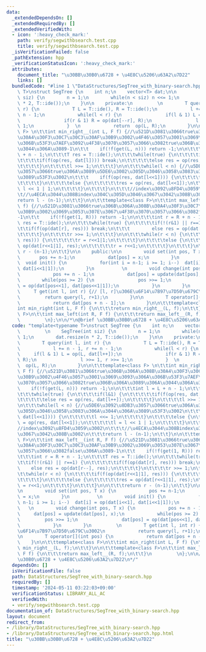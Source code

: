 ```yaml
---
data:
  _extendedDependsOn: []
  _extendedRequiredBy: []
  _extendedVerifiedWith:
  - icon: ':heavy_check_mark:'
    path: verify/segwithbsearch.test.cpp
    title: verify/segwithbsearch.test.cpp
  _isVerificationFailed: false
  _pathExtension: hpp
  _verificationStatusIcon: ':heavy_check_mark:'
  attributes:
    document_title: "\u30BB\u30B0\u6728 + \u4E8C\u5206\u63A2\u7D22"
    links: []
  bundledCode: "#line 1 \"DataStructures/SegTree_with_binary-search.hpp\"\ntemplate<typename\
    \ T>\nstruct SegTree {\n    int n;\n    vector<T> dat;\n\n         \n    SegTree(int\
    \ siz) {\n        n = 1;\n        while(n < siz) n <<= 1;\n        dat.resize(n\
    \ * 2, T::ide());\n    }\n\n    private:\n         \n        T query(int l, int\
    \ r) {\n            T L = T::ide(), R = T::ide();\n            l += n - 1, r +=\
    \ n - 1;\n            while(l < r) {\n                if(l & 1) L = op(L, dat[l++]);\n\
    \                if(r & 1) R = op(dat[--r], R);\n                l >>= 1, r >>=\
    \ 1;\n            }  \n            return  op(L, R);\n        }\n\n\t\ttemplate<class\
    \ F> \n\t\tint min_right__(int L, F f) {//\u521D\u3081\u3066true\u306B\u306A\u308B\
    \u30A4\u30F3\u30C7\u30C3\u30AF\u30B9\u3002\u4F46\u3057\u3001\u3069\u3093\u306A\
    \u306B\u53F3\u7AEF\u3092\u4F38\u3070\u3057\u3066\u3082true\u306B\u306A\u3089\u306A\
    \u3044\u306A\u3089-1\n\t\t    if(!f(get(L, n))) return -1;\n\n\t\t\tint l = L\
    \ + n - 1;\n\t\t\tT res = T::ide();\n\t\t\twhile(true) {\n\t\t\t\tif(l&1) {\n\t\
    \t\t\t\tif(f(op(res, dat[l]))) break;\n\t\t\t\t\telse res = op(res, dat[l++]);\n\
    \t\t\t\t}\n\t\t\t\tl >>= 1;\n\t\t\t}\n\n\t\t\twhile(l < n) {//\u5DE6\u3092\u8DB3\
    \u3057\u3066true\u306A\u3089\u5DE6\u3002\u305D\u3046\u3058\u3083\u306A\u3044\u306A\
    \u3089\u53F3\u3002\n\t\t\t    if(f(op(res, dat[l<<1]))) {\n\t\t\t\t\tl <<= 1;\n\
    \t\t\t\t}\n\t\t\t\telse {\n\t\t\t\t\tres = op(res, dat[l<<1]);\n\t\t\t\t\tl =\
    \ l << 1 | 1;\n\t\t\t\t}\n\t\t\t}\n\t\t\t//index\u3092\u8FD4\u3059\u3002\n\t\t\
    \t//\u4ECA\u3044\u308Bindex\u304C\u305D\u3046\u3067\u3042\u308B\u3002\n\t\t\t\
    return l - (n-1);\n\t\t}\n\n\t\ttemplate<class F>\n\t\tint max_left__(int R, F\
    \ f) {//\u521D\u3081\u3066true\u306B\u306A\u308B\u30A4\u30F3\u30C7\u30C3\u30AF\
    \u30B9\u3002\u3069\u3053\u307E\u3067\u4F38\u3070\u3057\u3066\u3082false\u306A\u3089\
    -1\n\t\t    if(!f(get(1, R))) return -1;\n\n\t\t\tint r = R + n - 1;\n\t\t\tT\
    \ res = T::ide();\n\n\t\t\twhile(true) {\n\t\t\t\tif(!(r&1) || r==1) {\n\t\t\t\
    \t\tif(f(op(dat[r], res))) break;\n\t\t\t        else res = op(dat[r--], res);\n\
    \t\t\t\t}\n\t\t\t\tr >>= 1;\n\t\t\t}\n\n\t\t\twhile(r < n) {\n\t\t\t\tif(f(op(dat[r<<1|1],\
    \ res))) {\n\t\t\t\t\tr = r<<1|1;\n\t\t\t\t}\n\t\t\t\telse {\n\t\t\t\t\tres =\
    \ op(dat[r<<1|1], res);\n\t\t\t\t\tr = r<<1;\n\t\t\t\t}\n\t\t\t}\n\n\t\t\treturn\
    \ r - (n-1);\n\t\t}\n\n    public:\n\n        void set(int pos, T x) {\n     \
    \       pos += n-1;\n            dat[pos] = x;\n        }\n          \n      \
    \  void init() {\n            for(int i = n-1; i >= 1; i--)  dat[i] = op(dat[i<<1],\
    \ dat[i<<1|1]);\n        }\n          \n        void change(int pos, T x) {\n\
    \            pos += n - 1;\n            dat[pos] = update(dat[pos], x);\n    \
    \        while(pos >= 2) {\n                pos >>= 1;\n                dat[pos]\
    \ = op(dat[pos<<1], dat[pos<<1|1]);\n            }\n        }\n         \n   \
    \     T get(int l, int r) {// [l, r]\u306E\u6F14\u7B97\u7D50\u679C\u3002\n   \
    \         return query(l, r+1);\n        }\n\n        T operator[](int pos) {\n\
    \            return dat[pos + n - 1];\n        }\n\n\t\ttemplate<class F>\n\t\t\
    int min_right(int L, F f) {\n\t\t\treturn min_right__(L, f);\n\t\t}\n\n\t\ttemplate<class\
    \ F>\n\t\tint max_left(int R, F f) {\n\t\t\treturn max_left__(R, f);\n\t\t}\n\
    \         \n};\n\n/*\n@brief \u30BB\u30B0\u6728 + \u4E8C\u5206\u63A2\u7D22\n*/\n"
  code: "template<typename T>\nstruct SegTree {\n    int n;\n    vector<T> dat;\n\n\
    \         \n    SegTree(int siz) {\n        n = 1;\n        while(n < siz) n <<=\
    \ 1;\n        dat.resize(n * 2, T::ide());\n    }\n\n    private:\n         \n\
    \        T query(int l, int r) {\n            T L = T::ide(), R = T::ide();\n\
    \            l += n - 1, r += n - 1;\n            while(l < r) {\n           \
    \     if(l & 1) L = op(L, dat[l++]);\n                if(r & 1) R = op(dat[--r],\
    \ R);\n                l >>= 1, r >>= 1;\n            }  \n            return\
    \  op(L, R);\n        }\n\n\t\ttemplate<class F> \n\t\tint min_right__(int L,\
    \ F f) {//\u521D\u3081\u3066true\u306B\u306A\u308B\u30A4\u30F3\u30C7\u30C3\u30AF\
    \u30B9\u3002\u4F46\u3057\u3001\u3069\u3093\u306A\u306B\u53F3\u7AEF\u3092\u4F38\
    \u3070\u3057\u3066\u3082true\u306B\u306A\u3089\u306A\u3044\u306A\u3089-1\n\t\t\
    \    if(!f(get(L, n))) return -1;\n\n\t\t\tint l = L + n - 1;\n\t\t\tT res = T::ide();\n\
    \t\t\twhile(true) {\n\t\t\t\tif(l&1) {\n\t\t\t\t\tif(f(op(res, dat[l]))) break;\n\
    \t\t\t\t\telse res = op(res, dat[l++]);\n\t\t\t\t}\n\t\t\t\tl >>= 1;\n\t\t\t}\n\
    \n\t\t\twhile(l < n) {//\u5DE6\u3092\u8DB3\u3057\u3066true\u306A\u3089\u5DE6\u3002\
    \u305D\u3046\u3058\u3083\u306A\u3044\u306A\u3089\u53F3\u3002\n\t\t\t    if(f(op(res,\
    \ dat[l<<1]))) {\n\t\t\t\t\tl <<= 1;\n\t\t\t\t}\n\t\t\t\telse {\n\t\t\t\t\tres\
    \ = op(res, dat[l<<1]);\n\t\t\t\t\tl = l << 1 | 1;\n\t\t\t\t}\n\t\t\t}\n\t\t\t\
    //index\u3092\u8FD4\u3059\u3002\n\t\t\t//\u4ECA\u3044\u308Bindex\u304C\u305D\u3046\
    \u3067\u3042\u308B\u3002\n\t\t\treturn l - (n-1);\n\t\t}\n\n\t\ttemplate<class\
    \ F>\n\t\tint max_left__(int R, F f) {//\u521D\u3081\u3066true\u306B\u306A\u308B\
    \u30A4\u30F3\u30C7\u30C3\u30AF\u30B9\u3002\u3069\u3053\u307E\u3067\u4F38\u3070\
    \u3057\u3066\u3082false\u306A\u3089-1\n\t\t    if(!f(get(1, R))) return -1;\n\n\
    \t\t\tint r = R + n - 1;\n\t\t\tT res = T::ide();\n\n\t\t\twhile(true) {\n\t\t\
    \t\tif(!(r&1) || r==1) {\n\t\t\t\t\tif(f(op(dat[r], res))) break;\n\t\t\t    \
    \    else res = op(dat[r--], res);\n\t\t\t\t}\n\t\t\t\tr >>= 1;\n\t\t\t}\n\n\t\
    \t\twhile(r < n) {\n\t\t\t\tif(f(op(dat[r<<1|1], res))) {\n\t\t\t\t\tr = r<<1|1;\n\
    \t\t\t\t}\n\t\t\t\telse {\n\t\t\t\t\tres = op(dat[r<<1|1], res);\n\t\t\t\t\tr\
    \ = r<<1;\n\t\t\t\t}\n\t\t\t}\n\n\t\t\treturn r - (n-1);\n\t\t}\n\n    public:\n\
    \n        void set(int pos, T x) {\n            pos += n-1;\n            dat[pos]\
    \ = x;\n        }\n          \n        void init() {\n            for(int i =\
    \ n-1; i >= 1; i--)  dat[i] = op(dat[i<<1], dat[i<<1|1]);\n        }\n       \
    \   \n        void change(int pos, T x) {\n            pos += n - 1;\n       \
    \     dat[pos] = update(dat[pos], x);\n            while(pos >= 2) {\n       \
    \         pos >>= 1;\n                dat[pos] = op(dat[pos<<1], dat[pos<<1|1]);\n\
    \            }\n        }\n         \n        T get(int l, int r) {// [l, r]\u306E\
    \u6F14\u7B97\u7D50\u679C\u3002\n            return query(l, r+1);\n        }\n\
    \n        T operator[](int pos) {\n            return dat[pos + n - 1];\n    \
    \    }\n\n\t\ttemplate<class F>\n\t\tint min_right(int L, F f) {\n\t\t\treturn\
    \ min_right__(L, f);\n\t\t}\n\n\t\ttemplate<class F>\n\t\tint max_left(int R,\
    \ F f) {\n\t\t\treturn max_left__(R, f);\n\t\t}\n         \n};\n\n/*\n@brief \u30BB\
    \u30B0\u6728 + \u4E8C\u5206\u63A2\u7D22\n*/"
  dependsOn: []
  isVerificationFile: false
  path: DataStructures/SegTree_with_binary-search.hpp
  requiredBy: []
  timestamp: '2024-05-11 03:22:03+09:00'
  verificationStatus: LIBRARY_ALL_AC
  verifiedWith:
  - verify/segwithbsearch.test.cpp
documentation_of: DataStructures/SegTree_with_binary-search.hpp
layout: document
redirect_from:
- /library/DataStructures/SegTree_with_binary-search.hpp
- /library/DataStructures/SegTree_with_binary-search.hpp.html
title: "\u30BB\u30B0\u6728 + \u4E8C\u5206\u63A2\u7D22"
---
```

